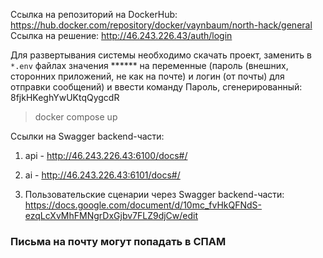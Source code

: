 
Ссылка на репозиторий на DockerHub: https://hub.docker.com/repository/docker/vaynbaum/north-hack/general
Ссылка на решение: http://46.243.226.43/auth/login

Для развертывания системы необходимо скачать проект, заменить в `*.env` файлах значения ****** на переменные (пароль (внешних, сторонних приложений, не как на почте) 
и логин (от почты) для отправки сообщений) и ввести команду 
Пароль, сгенерированный: 8fjkHKeghYwUKtqQygcdR 
> docker compose up

Ссылки на Swagger backend-части:
1. api - http://46.243.226.43:6100/docs#/
2. ai - http://46.243.226.43:6101/docs#/

3. Пользовательские сценарии через Swagger backend-части: https://docs.google.com/document/d/10mc_fvHkQFNdS-ezqLcXvMhFMNgrDxGjbv7FLZ9djCw/edit

### Письма на почту могут попадать в СПАМ
